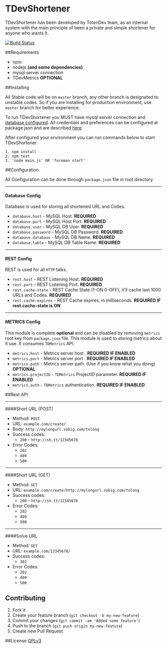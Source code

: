 TDevShortener
=============

TDevShortener has been developed by TotenDev team, as an internal system with the main principle of been a private and simple shortener for anyone who wants it.

[![Build Status](https://secure.travis-ci.org/TotenDev/TDevShortener.png?branch=master)](http://travis-ci.org/TotenDev/TDevShortener)

##Requirements

- npm
- nodejs **(and some dependencies)**
- mysql server connection
- TDevMetrics **OPTIONAL**

##Installing

All Stable code will be on `master` branch, any other branch is designated to unstable codes. So if you are installing for production environment, use `master` branch for better experience.

To run TDevShortener you MUST have mysql server connection and [database configured](TDevShortener/raw/master/application/db.sql). All credentials and preferences can be configured at package.json and are described [here](#configuration).

After configured your environment you can run commands below to start TDevShortener:

	1. npm install
	2. npm test
	3. 'node main.js' OR 'foreman start'

##Configuration

All Configuration can be done through `package.json` file in root directory.

---
#### Database Config
Database is used for storing all shortened URL and Codes.
- `database.host` - MySQL Host. **REQUIRED**
- `database.port` - MySQL Host Port. **REQUIRED**
- `database.user` - MySQL DB User. **REQUIRED**
- `database.password` - MySQL DB Password. **REQUIRED**
- `database.database` - MySQL DB Name. **REQUIRED**
- `database.table` - MySQL DB Table Name. **REQUIRED**

---
#### REST Config
REST is used for all `HTTP` talks. 
- `rest.host` - REST Listening Host. **REQUIRED**
- `rest.port` - REST Listening Port. **REQUIRED**
- `rest.cache-state` - REST Cache State (1-ON 0-OFF), it'll cache last 1000 URLs and Codes. **REQUIRED**
- `rest.cache-expires` - REST Cache expires, in milliseconds. **REQUIRED IF rest.cache-state is ON**

---
#### METRICS Config
This module is complete **optional** and can be disabled by removing `metrics` root key from `package.json` file.
This module is used to storing metrics about it use. It consumes `TDMetrics` API.
- `metrics.host` - Metrics server host . **REQUIRED IF ENABLED**
- `metrics.port` - Metrics server port . **REQUIRED IF ENABLED**
- `metrics.path` - Metrics server path. (Use if you know what you doing) **OPTIONAL**
- `metrics.projectID` - `TDMetrics` ProjectID parameter. **REQUIRED IF ENABLED**
- `metrics.auth` - `TDMetrics` authentication. **REQUIRED IF ENABLED**

##Rest API

---
####Short URL (POST)
- Method: `POST`
- URL: `example.com/create/`
- Body: `http://mylongurl.sobig.com/tolong`
- Success codes: 
	- `200` - `http://sh.tt/12345678`
- Error Codes: 
	- `202`
	- `409`
	- `500`
	
---
####Short URL (GET)
- Method: `GET`
- URL: `example.com/create/http://mylongurl.sobig.com/tolong`
- Success codes: 
	- `200` - `http://sh.tt/12345678`
- Error Codes: 
	- `202`
	- `409`
	- `500`
---
####Solve URL
- Method: `GET`
- URL: `example.com/12345678/`
- Success codes: 
	- `302`
- Error Codes: 
	- `202`
	- `409`
	- `500`

## Contributing
1. Fork it
2. Create your feature branch (`git checkout -b my-new-feature`)
3. Commit your changes (`git commit -am 'Added some feature'`)
4. Push to the branch (`git push origin my-new-feature`)
5. Create new Pull Request
	
##License
[GPLv3](TDevShortener/raw/master/LICENSE)